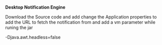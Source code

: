 <b>Desktop Notification Engine</b>

Download the Source code and add change the Application properties to add the URL to fetch the notification from and add a vm parameter while runing the jar 

-Djava.awt.headless=false
